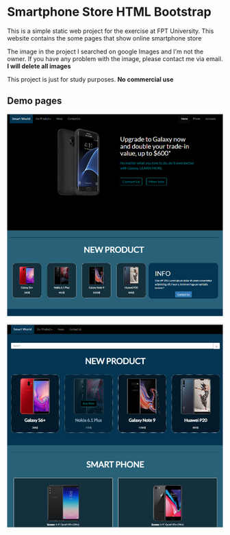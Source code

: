 # Smartphone Store HTML Bootstrap

This is a simple static web project for the exercise at FPT University.
This website contains the some pages that show online smartphone store
 
The image in the project I searched on google Images and I'm not the owner.
If you have any problem with the image, please contact me via email. **I will delete all images**
 
This project is just for study purposes. **No commercial use**

## Demo pages
![Home page](demo_images/homepage.png)

![Product page](demo_images/productpage.png)
